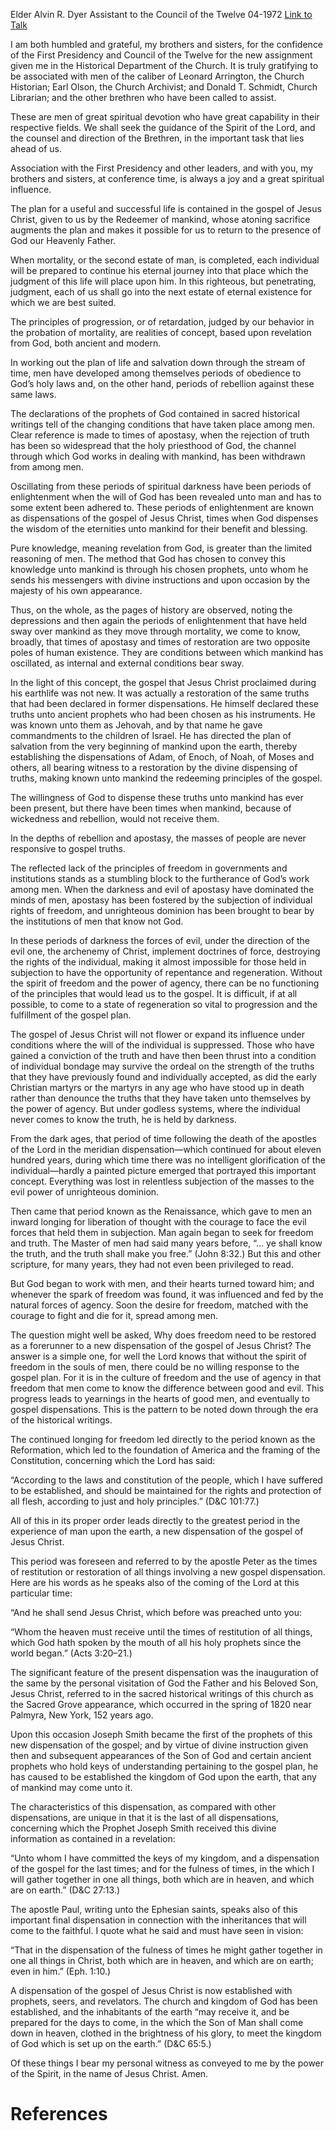 Elder Alvin R. Dyer
Assistant to the Council of the Twelve
04-1972
[Link to Talk](https://www.churchofjesuschrist.org/study/general-conference/1972/04/the-last-dispensation?lang=eng)

I am both humbled and grateful, my brothers and sisters, for the confidence of the First Presidency and Council of the Twelve for the new assignment given me in the Historical Department of the Church. It is truly gratifying to be associated with men of the caliber of Leonard Arrington, the Church Historian; Earl Olson, the Church Archivist; and Donald T. Schmidt, Church Librarian; and the other brethren who have been called to assist.

These are men of great spiritual devotion who have great capability in their respective fields. We shall seek the guidance of the Spirit of the Lord, and the counsel and direction of the Brethren, in the important task that lies ahead of us.

Association with the First Presidency and other leaders, and with you, my brothers and sisters, at conference time, is always a joy and a great spiritual influence.

The plan for a useful and successful life is contained in the gospel of Jesus Christ, given to us by the Redeemer of mankind, whose atoning sacrifice augments the plan and makes it possible for us to return to the presence of God our Heavenly Father.

When mortality, or the second estate of man, is completed, each individual will be prepared to continue his eternal journey into that place which the judgment of this life will place upon him. In this righteous, but penetrating, judgment, each of us shall go into the next estate of eternal existence for which we are best suited.

The principles of progression, or of retardation, judged by our behavior in the probation of mortality, are realities of concept, based upon revelation from God, both ancient and modern.

In working out the plan of life and salvation down through the stream of time, men have developed among themselves periods of obedience to God’s holy laws and, on the other hand, periods of rebellion against these same laws.

The declarations of the prophets of God contained in sacred historical writings tell of the changing conditions that have taken place among men. Clear reference is made to times of apostasy, when the rejection of truth has been so widespread that the holy priesthood of God, the channel through which God works in dealing with mankind, has been withdrawn from among men.

Oscillating from these periods of spiritual darkness have been periods of enlightenment when the will of God has been revealed unto man and has to some extent been adhered to. These periods of enlightenment are known as dispensations of the gospel of Jesus Christ, times when God dispenses the wisdom of the eternities unto mankind for their benefit and blessing.

Pure knowledge, meaning revelation from God, is greater than the limited reasoning of men. The method that God has chosen to convey this knowledge unto mankind is through his chosen prophets, unto whom he sends his messengers with divine instructions and upon occasion by the majesty of his own appearance.

Thus, on the whole, as the pages of history are observed, noting the depressions and then again the periods of enlightenment that have held sway over mankind as they move through mortality, we come to know, broadly, that times of apostasy and times of restoration are two opposite poles of human existence. They are conditions between which mankind has oscillated, as internal and external conditions bear sway.

In the light of this concept, the gospel that Jesus Christ proclaimed during his earthlife was not new. It was actually a restoration of the same truths that had been declared in former dispensations. He himself declared these truths unto ancient prophets who had been chosen as his instruments. He was known unto them as Jehovah, and by that name he gave commandments to the children of Israel. He has directed the plan of salvation from the very beginning of mankind upon the earth, thereby establishing the dispensations of Adam, of Enoch, of Noah, of Moses and others, all bearing witness to a restoration by the divine dispensing of truths, making known unto mankind the redeeming principles of the gospel.

The willingness of God to dispense these truths unto mankind has ever been present, but there have been times when mankind, because of wickedness and rebellion, would not receive them.

In the depths of rebellion and apostasy, the masses of people are never responsive to gospel truths.

The reflected lack of the principles of freedom in governments and institutions stands as a stumbling block to the furtherance of God’s work among men. When the darkness and evil of apostasy have dominated the minds of men, apostasy has been fostered by the subjection of individual rights of freedom, and unrighteous dominion has been brought to bear by the institutions of men that know not God.

In these periods of darkness the forces of evil, under the direction of the evil one, the archenemy of Christ, implement doctrines of force, destroying the rights of the individual, making it almost impossible for those held in subjection to have the opportunity of repentance and regeneration. Without the spirit of freedom and the power of agency, there can be no functioning of the principles that would lead us to the gospel. It is difficult, if at all possible, to come to a state of regeneration so vital to progression and the fulfillment of the gospel plan.

The gospel of Jesus Christ will not flower or expand its influence under conditions where the will of the individual is suppressed. Those who have gained a conviction of the truth and have then been thrust into a condition of individual bondage may survive the ordeal on the strength of the truths that they have previously found and individually accepted, as did the early Christian martyrs or the martyrs in any age who have stood up in death rather than denounce the truths that they have taken unto themselves by the power of agency. But under godless systems, where the individual never comes to know the truth, he is held by darkness.

From the dark ages, that period of time following the death of the apostles of the Lord in the meridian dispensation—which continued for about eleven hundred years, during which time there was no intelligent glorification of the individual—hardly a painted picture emerged that portrayed this important concept. Everything was lost in relentless subjection of the masses to the evil power of unrighteous dominion.

Then came that period known as the Renaissance, which gave to men an inward longing for liberation of thought with the courage to face the evil forces that held them in subjection. Man again began to seek for freedom and truth. The Master of men had said many years before, “… ye shall know the truth, and the truth shall make you free.” (John 8:32.) But this and other scripture, for many years, they had not even been privileged to read.

But God began to work with men, and their hearts turned toward him; and whenever the spark of freedom was found, it was influenced and fed by the natural forces of agency. Soon the desire for freedom, matched with the courage to fight and die for it, spread among men.

The question might well be asked, Why does freedom need to be restored as a forerunner to a new dispensation of the gospel of Jesus Christ? The answer is a simple one, for well the Lord knows that without the spirit of freedom in the souls of men, there could be no willing response to the gospel plan. For it is in the culture of freedom and the use of agency in that freedom that men come to know the difference between good and evil. This progress leads to yearnings in the hearts of good men, and eventually to gospel dispensations. This is the pattern to be noted down through the era of the historical writings.

The continued longing for freedom led directly to the period known as the Reformation, which led to the foundation of America and the framing of the Constitution, concerning which the Lord has said:

“According to the laws and constitution of the people, which I have suffered to be established, and should be maintained for the rights and protection of all flesh, according to just and holy principles.” (D&C 101:77.)

All of this in its proper order leads directly to the greatest period in the experience of man upon the earth, a new dispensation of the gospel of Jesus Christ.

This period was foreseen and referred to by the apostle Peter as the times of restitution or restoration of all things involving a new gospel dispensation. Here are his words as he speaks also of the coming of the Lord at this particular time:

“And he shall send Jesus Christ, which before was preached unto you:

“Whom the heaven must receive until the times of restitution of all things, which God hath spoken by the mouth of all his holy prophets since the world began.” (Acts 3:20–21.)

The significant feature of the present dispensation was the inauguration of the same by the personal visitation of God the Father and his Beloved Son, Jesus Christ, referred to in the sacred historical writings of this church as the Sacred Grove appearance, which occurred in the spring of 1820 near Palmyra, New York, 152 years ago.

Upon this occasion Joseph Smith became the first of the prophets of this new dispensation of the gospel; and by virtue of divine instruction given then and subsequent appearances of the Son of God and certain ancient prophets who hold keys of understanding pertaining to the gospel plan, he has caused to be established the kingdom of God upon the earth, that any of mankind may come unto it.

The characteristics of this dispensation, as compared with other dispensations, are unique in that it is the last of all dispensations, concerning which the Prophet Joseph Smith received this divine information as contained in a revelation:

“Unto whom I have committed the keys of my kingdom, and a dispensation of the gospel for the last times; and for the fulness of times, in the which I will gather together in one all things, both which are in heaven, and which are on earth.” (D&C 27:13.)

The apostle Paul, writing unto the Ephesian saints, speaks also of this important final dispensation in connection with the inheritances that will come to the faithful. I quote what he said and must have seen in vision:

“That in the dispensation of the fulness of times he might gather together in one all things in Christ, both which are in heaven, and which are on earth; even in him.” (Eph. 1:10.)

A dispensation of the gospel of Jesus Christ is now established with prophets, seers, and revelators. The church and kingdom of God has been established, and the inhabitants of the earth “may receive it, and be prepared for the days to come, in the which the Son of Man shall come down in heaven, clothed in the brightness of his glory, to meet the kingdom of God which is set up on the earth.” (D&C 65:5.)

Of these things I bear my personal witness as conveyed to me by the power of the Spirit, in the name of Jesus Christ. Amen.

# References
